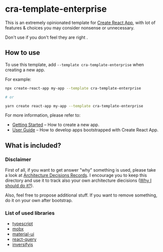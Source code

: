 # cra-template-enterprise

This is an extremely opinionated template for [Create React App](https://github.com/facebook/create-react-app), with lot of features & choices you may consider nonsense or unnecessary.

Don't use if you don't feel they are right .

## How to use

To use this template, add `--template cra-template-enterprise` when creating a new app.

For example:

```sh
npx create-react-app my-app --template cra-template-enterprise

# or

yarn create react-app my-app --template cra-template-enterprise
```

For more information, please refer to:

- [Getting Started](https://create-react-app.dev/docs/getting-started) – How to create a new app.
- [User Guide](https://create-react-app.dev) – How to develop apps bootstrapped with Create React App.

## What is included?

### Disclaimer

First of all, if you want to get answer "why" something is used, please take a look at [Architecture Decisions Records](/ADR). I encourage you to keep this directory and use it to track also your own architecture diecisions ([Why I should do it?](https://github.com/joelparkerhenderson/architecture_decision_record#what-is-an-architecture-decision-record)).

Also, feel free to propose additional stuff. If you want to remove something, do it on your own after bootstrap.

### List of used libraries

- [typescript](https://github.com/microsoft/TypeScript)
- [mobx](https://github.com/mobxjs/mobx)
- [material-ui](https://github.com/mui-org/material-ui)
- [react-query](https://github.com/tannerlinsley/react-query)
- [inversifyjs](https://github.com/inversify/InversifyJS)

